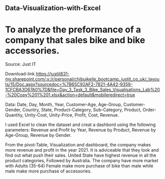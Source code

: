 ## Data-Visualization-with-Excel

# To analyze the preformance of a company that sales bike and bike accessories.

Source: Just IT

Download-link https://justit831-my.sharepoint.com/:x:/r/personal/chibuikeile_bootcamp_justit_co_uk/_layouts/15/Doc.aspx?sourcedoc=%7B65C92AF2-7821-4A42-9359-1CFCBA3D67A0%7D&file=Day_3_Task_3_Bike_Sales_Visualisations_Lab%20-%20Copy%201%201.xlsx&action=default&mobileredirect=true

Data: Date, Day, Month, Year, Customer-Age, Age-Group, Customer-Gender, Country, State, Product-Category, Sub-Category, Product, Order-Quantity, Unity-Cost, Unity-Price, Profit, Cost, Revenue. 

I used Excel to clean the dataset and creat a dashbord using the following parameters:
Revenue and Profit by Year,
Revenue by Product,
Revenue by Age-Group,
Revenue by Gender.

From the pivot-Table, Visualization and dashboard, the company makes more revenue and profit in the year 2021. It is adviceable that they look and find out what push their sales.
United State have highest revenue in all the product categories, Followed by Australia.
The company have more market with Adults (35-64)
Female make more purchase of bike than male while male make more purchase of accessories.

